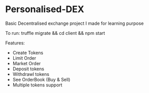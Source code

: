 # Personalised-DEX
Basic Decentralised exchange project I made for learning purpose

To run:
truffle migrate && cd client && npm start

Features:

- Create Tokens
- Limit Order
- Market Order
- Deposit tokens
- Withdrawl tokens
- See OrderBook (Buy & Sell)
- Multiple tokens support
